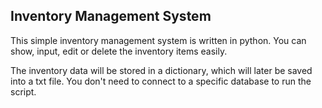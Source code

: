 ## Inventory Management System

This simple inventory management system is written in python. You can show, input, edit or delete the inventory items easily.

The inventory data will be stored in a dictionary, which will later be saved into a txt file. You don't need to connect to a specific database to run the script.
